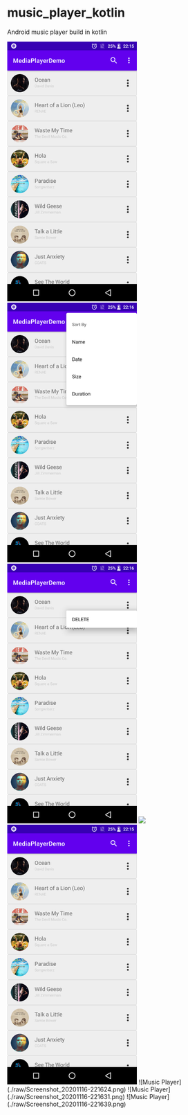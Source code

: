 # music_player_kotlin
Android music player build in kotlin

<img src="./raw/Screenshot_20201116-221558.png" width="300">
<img src="./raw/Screenshot_20201116-221606.png" width="300">
<img src="./raw/Screenshot_20201116-221612.png" width="300">
<img src="./raw/Screenshot_20201116-221620" width="300">
<img src="./raw/Screenshot_20201116-221558.png" width="300">
![Music Player](./raw/Screenshot_20201116-221624.png)
![Music Player](./raw/Screenshot_20201116-221631.png)
![Music Player](./raw/Screenshot_20201116-221639.png)
